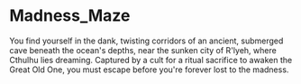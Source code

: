 # Madness_Maze
You find yourself in the dank, twisting corridors of an ancient, submerged cave beneath the ocean's depths, near the sunken city of R'lyeh, where Cthulhu lies dreaming. Captured by a cult for a ritual sacrifice to awaken the Great Old One, you must escape before you're forever lost to the madness.
